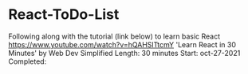 # React-ToDo-List
Following along with the tutorial (link below) to learn basic React
https://www.youtube.com/watch?v=hQAHSlTtcmY
'Learn React in 30 Minutes' by Web Dev Simplified
Length: 30 minutes
Start: oct-27-2021
Completed: 